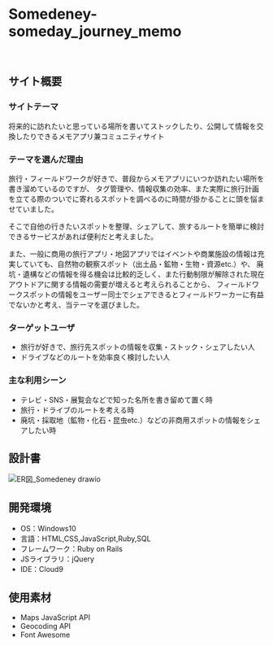 # Somedeney-someday_journey_memo
​
## サイト概要
### サイトテーマ
将来的に訪れたいと思っている場所を書いてストックしたり、公開して情報を交換したりできるメモアプリ兼コミュニティサイト
​
### テーマを選んだ理由
旅行・フィールドワークが好きで、普段からメモアプリにいつか訪れたい場所を書き溜めているのですが、
タグ管理や、情報収集の効率、また実際に旅行計画を立てる際のついでに寄れるスポットを調べるのに時間が掛かることに頭を悩ませていました。

そこで自他の行きたいスポットを整理、シェアして、旅するルートを簡単に検討できるサービスがあれば便利だと考えました。

また、一般に商用の旅行アプリ・地図アプリではイベントや商業施設の情報は充実していても、自然物の観察スポット（出土品・鉱物・生物・資源etc.）や、
廃坑・遺構などの情報を得る機会は比較的乏しく、また行動制限が解除された現在アウトドアに関する情報の需要が増えると考えられることから、
フィールドワークスポットの情報をユーザー同士でシェアできるとフィールドワーカーに有益でないかと考え、当テーマを選びました。
​
### ターゲットユーザ
- 旅行が好きで、旅行先スポットの情報を収集・ストック・シェアしたい人
- ドライブなどのルートを効率良く検討したい人
​
### 主な利用シーン
- テレビ・SNS・展覧会などで知った名所を書き留めて置く時
- 旅行・ドライブのルートを考える時
- 廃坑・採取地（鉱物・化石・昆虫etc.）などの非商用スポットの情報をシェアしたい時

## 設計書
![ER図_Somedeney drawio](https://github.com/hamtos/Somedeney/assets/135288715/39ca88d2-fc23-46ca-b871-abc12eed65e8)
​
## 開発環境
- OS：Windows10
- 言語：HTML,CSS,JavaScript,Ruby,SQL
- フレームワーク：Ruby on Rails
- JSライブラリ：jQuery
- IDE：Cloud9
​
## 使用素材
- Maps JavaScript API
- Geocoding API
- Font Awesome